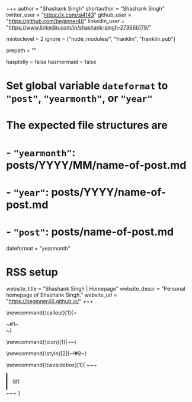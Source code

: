 +++
author = "Shashank Singh"
shortauthor = "Shashank Singh"
twitter_user = "https://x.com/si4143"
github_user = "https://github.com/beginner46"
linkedin_user = "https://www.linkedin.com/in/shashank-singh-27366b179/"


mintoclevel = 2
ignore = ["node_modules/", "franklin", "franklin.pub"]

prepath = ""

hasplotly = false
hasmermaid = false

# Set global variable `dateformat` to `"post"`, `"yearmonth"`, or `"year"`
# The expected file structures are
# - `"yearmonth"`: posts/YYYY/MM/name-of-post.md
# - `"year"`: posts/YYYY/name-of-post.md
# - `"post"`: posts/name-of-post.md
dateformat = "yearmonth"
# RSS setup
website_title = "Shashank Singh | Homepage"
website_descr = "Personal homepage of Shashank Singh."
website_url   = "https://beginner46.github.io/"
+++

\newcommand{\callout}[1]{~~~<div class="alert alert-note"><div>~~~#1~~~</div></div>~~~}

\newcommand{\icon}[1]{~~~<i class="fas fa-~~~!#1~~~"></i>~~~}

\newcommand{\style}[2]{~~~<span style="!#1">!#2</span>~~~}

\newcommand{\twosidebox}[1]{
    ~~~
    <div style="
            border-style: hidden hidden hidden solid;
            border-image: 
                linear-gradient(
                    to bottom, 
                    var(--tertiary-color), 
                    rgba(0, 0, 0, 0)
                ) 1 100%;
            padding: 1em;
            margin-top: 0.5em;">
        !#1
    </div>
    ~~~
}
